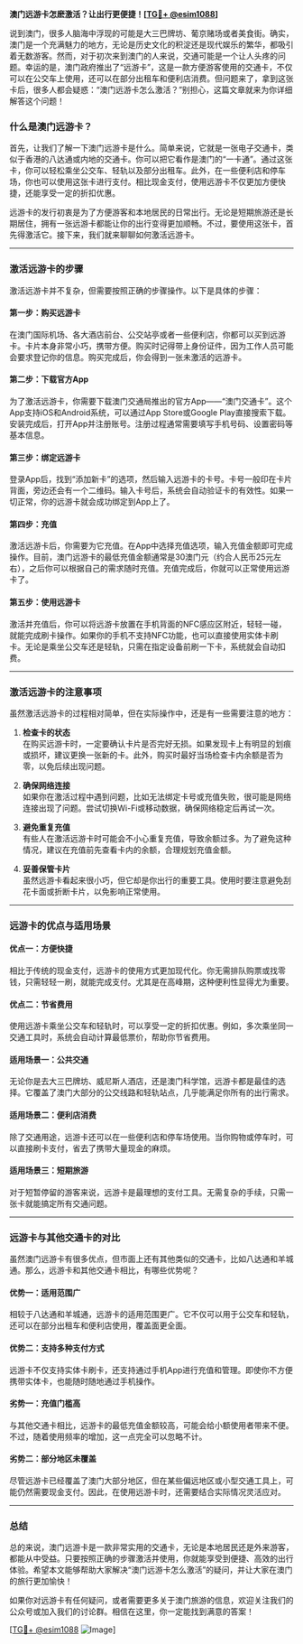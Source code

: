**澳门远游卡怎麽激活？让出行更便捷！[[TG💪+ @esim1088](https://t.me/s/esim1088)]**

说到澳门，很多人脑海中浮现的可能是大三巴牌坊、葡京赌场或者美食街。确实，澳门是一个充满魅力的地方，无论是历史文化的积淀还是现代娱乐的繁华，都吸引着无数游客。然而，对于初次来到澳门的人来说，交通可能是一个让人头疼的问题。幸运的是，澳门政府推出了“远游卡”，这是一款方便游客使用的交通卡，不仅可以在公交车上使用，还可以在部分出租车和便利店消费。但问题来了，拿到这张卡后，很多人都会疑惑：“澳门远游卡怎么激活？”别担心，这篇文章就来为你详细解答这个问题！

### **什么是澳门远游卡？**

首先，让我们了解一下澳门远游卡是什么。简单来说，它就是一张电子交通卡，类似于香港的八达通或内地的交通卡。你可以把它看作是澳门的“一卡通”。通过这张卡，你可以轻松乘坐公交车、轻轨以及部分出租车。此外，在一些便利店和停车场，你也可以使用这张卡进行支付。相比现金支付，使用远游卡不仅更加方便快捷，还能享受一定的折扣优惠。

远游卡的发行初衷是为了方便游客和本地居民的日常出行。无论是短期旅游还是长期居住，拥有一张远游卡都能让你的出行变得更加顺畅。不过，要使用这张卡，首先得激活它。接下来，我们就来聊聊如何激活远游卡。

---

### **激活远游卡的步骤**

激活远游卡并不复杂，但需要按照正确的步骤操作。以下是具体的步骤：

#### **第一步：购买远游卡**
在澳门国际机场、各大酒店前台、公交站亭或者一些便利店，你都可以买到远游卡。卡片本身非常小巧，携带方便。购买时记得带上身份证件，因为工作人员可能会要求登记你的信息。购买完成后，你会得到一张未激活的远游卡。

#### **第二步：下载官方App**
为了激活远游卡，你需要下载澳门交通局推出的官方App——“澳门交通卡”。这个App支持iOS和Android系统，可以通过App Store或Google Play直接搜索下载。安装完成后，打开App并注册账号。注册过程通常需要填写手机号码、设置密码等基本信息。

#### **第三步：绑定远游卡**
登录App后，找到“添加新卡”的选项，然后输入远游卡的卡号。卡号一般印在卡片背面，旁边还会有一个二维码。输入卡号后，系统会自动验证卡的有效性。如果一切正常，你的远游卡就会成功绑定到App上了。

#### **第四步：充值**
激活远游卡后，你需要为它充值。在App中选择充值选项，输入充值金额即可完成操作。目前，澳门远游卡的最低充值金额通常是30澳门元（约合人民币25元左右），之后你可以根据自己的需求随时充值。充值完成后，你就可以正常使用远游卡了。

#### **第五步：使用远游卡**
激活并充值后，你可以将远游卡放置在手机背面的NFC感应区附近，轻轻一碰，就能完成刷卡操作。如果你的手机不支持NFC功能，也可以直接使用实体卡刷卡。无论是乘坐公交车还是轻轨，只需在指定设备前刷一下卡，系统就会自动扣费。

---

### **激活远游卡的注意事项**

虽然激活远游卡的过程相对简单，但在实际操作中，还是有一些需要注意的地方：

1. **检查卡的状态**  
   在购买远游卡时，一定要确认卡片是否完好无损。如果发现卡上有明显的划痕或损坏，建议更换一张新的卡。此外，购买时最好当场检查卡内余额是否为零，以免后续出现问题。

2. **确保网络连接**  
   如果你在激活过程中遇到问题，比如无法绑定卡号或充值失败，很可能是网络连接出现了问题。尝试切换Wi-Fi或移动数据，确保网络稳定后再试一次。

3. **避免重复充值**  
   有些人在激活远游卡时可能会不小心重复充值，导致余额过多。为了避免这种情况，建议在充值前先查看卡内的余额，合理规划充值金额。

4. **妥善保管卡片**  
   虽然远游卡看起来很小巧，但它却是你出行的重要工具。使用时要注意避免刮花卡面或折断卡片，以免影响正常使用。

---

### **远游卡的优点与适用场景**

#### **优点一：方便快捷**
相比于传统的现金支付，远游卡的使用方式更加现代化。你无需排队购票或找零钱，只需轻轻一刷，就能完成支付。尤其是在高峰期，这种便利性显得尤为重要。

#### **优点二：节省费用**
使用远游卡乘坐公交车和轻轨时，可以享受一定的折扣优惠。例如，多次乘坐同一交通工具时，系统会自动计算最低票价，帮助你节省费用。

#### **适用场景一：公共交通**
无论你是去大三巴牌坊、威尼斯人酒店，还是澳门科学馆，远游卡都是最佳的选择。它覆盖了澳门大部分的公交线路和轻轨站点，几乎能满足你所有的出行需求。

#### **适用场景二：便利店消费**
除了交通用途，远游卡还可以在一些便利店和停车场使用。当你购物或停车时，可以直接刷卡支付，省去了携带大量现金的麻烦。

#### **适用场景三：短期旅游**
对于短暂停留的游客来说，远游卡是最理想的支付工具。无需复杂的手续，只需一张卡就能搞定所有交通问题。

---

### **远游卡与其他交通卡的对比**

虽然澳门远游卡有很多优点，但市面上还有其他类似的交通卡，比如八达通和羊城通。那么，远游卡和其他交通卡相比，有哪些优势呢？

#### **优势一：适用范围广**
相较于八达通和羊城通，远游卡的适用范围更广。它不仅可以用于公交车和轻轨，还可以在部分出租车和便利店使用，覆盖面更全面。

#### **优势二：支持多种支付方式**
远游卡不仅支持实体卡刷卡，还支持通过手机App进行充值和管理。即使你不方便携带实体卡，也能随时随地通过手机操作。

#### **劣势一：充值门槛高**
与其他交通卡相比，远游卡的最低充值金额较高，可能会给小额使用者带来不便。不过，随着使用频率的增加，这一点完全可以忽略不计。

#### **劣势二：部分地区未覆盖**
尽管远游卡已经覆盖了澳门大部分地区，但在某些偏远地区或小型交通工具上，可能仍然需要现金支付。因此，在使用远游卡时，还需要结合实际情况灵活应对。

---

### **总结**

总的来说，澳门远游卡是一款非常实用的交通卡，无论是本地居民还是外来游客，都能从中受益。只要按照正确的步骤激活并使用，你就能享受到便捷、高效的出行体验。希望本文能够帮助大家解决“澳门远游卡怎么激活”的疑问，并让大家在澳门的旅行更加愉快！

如果你对远游卡有任何疑问，或者需要更多关于澳门旅游的信息，欢迎关注我们的公众号或加入我们的讨论群。相信在这里，你一定能找到满意的答案！

[[TG💪+ @esim1088](https://t.me/s/esim1088) ![Image](https://i.postimg.cc/4NQfJmqS/Snipaste-2025-05-13-00-14-12.png)]
